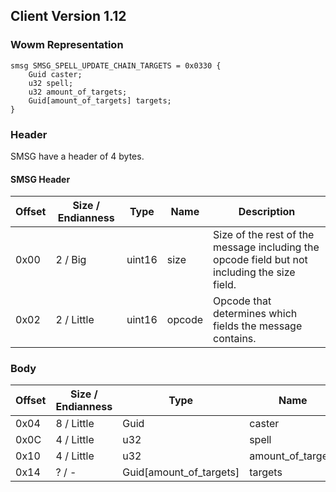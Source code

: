 ## Client Version 1.12

### Wowm Representation
```rust,ignore
smsg SMSG_SPELL_UPDATE_CHAIN_TARGETS = 0x0330 {
    Guid caster;
    u32 spell;
    u32 amount_of_targets;
    Guid[amount_of_targets] targets;
}
```
### Header
SMSG have a header of 4 bytes.

#### SMSG Header
| Offset | Size / Endianness | Type   | Name   | Description |
| ------ | ----------------- | ------ | ------ | ----------- |
| 0x00   | 2 / Big           | uint16 | size   | Size of the rest of the message including the opcode field but not including the size field.|
| 0x02   | 2 / Little        | uint16 | opcode | Opcode that determines which fields the message contains.|
### Body
| Offset | Size / Endianness | Type | Name | Description |
| ------ | ----------------- | ---- | ---- | ----------- |
| 0x04 | 8 / Little | Guid | caster |  |
| 0x0C | 4 / Little | u32 | spell |  |
| 0x10 | 4 / Little | u32 | amount_of_targets |  |
| 0x14 | ? / - | Guid[amount_of_targets] | targets |  |
